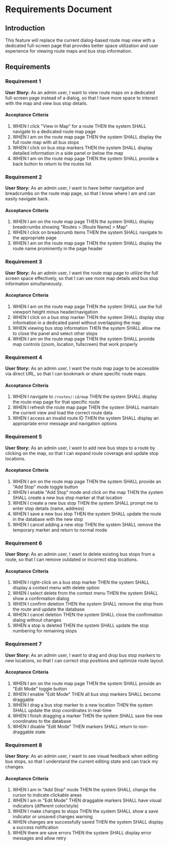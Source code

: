 # Requirements Document

## Introduction

This feature will replace the current dialog-based route map view with a dedicated full-screen page that provides better space utilization and user experience for viewing route maps and bus stop information.

## Requirements

### Requirement 1

**User Story:** As an admin user, I want to view route maps on a dedicated full-screen page instead of a dialog, so that I have more space to interact with the map and view bus stop details.

#### Acceptance Criteria

1. WHEN I click "View in Map" for a route THEN the system SHALL navigate to a dedicated route map page
2. WHEN I am on the route map page THEN the system SHALL display the full route map with all bus stops
3. WHEN I click on bus stop markers THEN the system SHALL display detailed information in a side panel or below the map
4. WHEN I am on the route map page THEN the system SHALL provide a back button to return to the routes list

### Requirement 2

**User Story:** As an admin user, I want to have better navigation and breadcrumbs on the route map page, so that I know where I am and can easily navigate back.

#### Acceptance Criteria

1. WHEN I am on the route map page THEN the system SHALL display breadcrumbs showing "Routes > [Route Name] > Map"
2. WHEN I click on breadcrumb items THEN the system SHALL navigate to the appropriate page
3. WHEN I am on the route map page THEN the system SHALL display the route name prominently in the page header

### Requirement 3

**User Story:** As an admin user, I want the route map page to utilize the full screen space effectively, so that I can see more map details and bus stop information simultaneously.

#### Acceptance Criteria

1. WHEN I am on the route map page THEN the system SHALL use the full viewport height minus header/navigation
2. WHEN I click on a bus stop marker THEN the system SHALL display stop information in a dedicated panel without overlapping the map
3. WHEN viewing bus stop information THEN the system SHALL allow me to close the panel and select other stops
4. WHEN I am on the route map page THEN the system SHALL provide map controls (zoom, location, fullscreen) that work properly

### Requirement 4

**User Story:** As an admin user, I want the route map page to be accessible via direct URL, so that I can bookmark or share specific route maps.

#### Acceptance Criteria

1. WHEN I navigate to `/routes/:id/map` THEN the system SHALL display the route map page for that specific route
2. WHEN I refresh the route map page THEN the system SHALL maintain the current view and load the correct route data
3. WHEN I access an invalid route ID THEN the system SHALL display an appropriate error message and navigation options

### Requirement 5

**User Story:** As an admin user, I want to add new bus stops to a route by clicking on the map, so that I can expand route coverage and update stop locations.

#### Acceptance Criteria

1. WHEN I am on the route map page THEN the system SHALL provide an "Add Stop" mode toggle button
2. WHEN I enable "Add Stop" mode and click on the map THEN the system SHALL create a new bus stop marker at that location
3. WHEN I create a new bus stop THEN the system SHALL prompt me to enter stop details (name, address)
4. WHEN I save a new bus stop THEN the system SHALL update the route in the database with the new stop
5. WHEN I cancel adding a new stop THEN the system SHALL remove the temporary marker and return to normal mode

### Requirement 6

**User Story:** As an admin user, I want to delete existing bus stops from a route, so that I can remove outdated or incorrect stop locations.

#### Acceptance Criteria

1. WHEN I right-click on a bus stop marker THEN the system SHALL display a context menu with delete option
2. WHEN I select delete from the context menu THEN the system SHALL show a confirmation dialog
3. WHEN I confirm deletion THEN the system SHALL remove the stop from the route and update the database
4. WHEN I cancel deletion THEN the system SHALL close the confirmation dialog without changes
5. WHEN a stop is deleted THEN the system SHALL update the stop numbering for remaining stops

### Requirement 7

**User Story:** As an admin user, I want to drag and drop bus stop markers to new locations, so that I can correct stop positions and optimize route layout.

#### Acceptance Criteria

1. WHEN I am on the route map page THEN the system SHALL provide an "Edit Mode" toggle button
2. WHEN I enable "Edit Mode" THEN all bus stop markers SHALL become draggable
3. WHEN I drag a bus stop marker to a new location THEN the system SHALL update the stop coordinates in real-time
4. WHEN I finish dragging a marker THEN the system SHALL save the new coordinates to the database
5. WHEN I disable "Edit Mode" THEN markers SHALL return to non-draggable state

### Requirement 8

**User Story:** As an admin user, I want to see visual feedback when editing bus stops, so that I understand the current editing state and can track my changes.

#### Acceptance Criteria

1. WHEN I am in "Add Stop" mode THEN the system SHALL change the cursor to indicate clickable areas
2. WHEN I am in "Edit Mode" THEN draggable markers SHALL have visual indicators (different color/style)
3. WHEN I make changes to stops THEN the system SHALL show a save indicator or unsaved changes warning
4. WHEN changes are successfully saved THEN the system SHALL display a success notification
5. WHEN there are save errors THEN the system SHALL display error messages and allow retry
